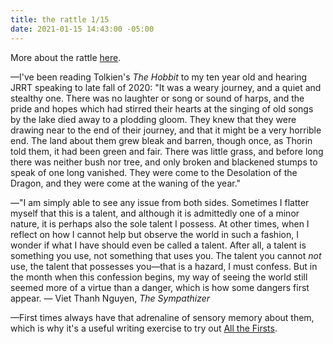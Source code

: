 ```yaml
---
title: the rattle 1/15
date: 2021-01-15 14:43:00 -05:00
---
```


More about the rattle [here](https://sarahendren.com/2021/01/08/the-rattle-1-slash-8-slash-20/).

—I've been reading Tolkien's *The Hobbit* to my ten year old and hearing JRRT speaking to late fall of 2020: "It was a weary journey, and a quiet and stealthy one. There was no laughter or song or sound of harps, and the pride and hopes which had stirred their hearts at the singing of old songs by the lake died away to a plodding gloom. They knew that they were drawing near to the end of their journey, and that it might be a very horrible end. The land about them grew bleak and barren, though once, as Thorin told them, it had been green and fair. There was little grass, and before long there was neither bush nor tree, and only broken and blackened stumps to speak of one long vanished. They were come to the Desolation of the Dragon, and they were come at the waning of the year."

—"I am simply able to see any issue from both sides. Sometimes I flatter myself that this is a talent, and although it is admittedly one of a minor nature, it is perhaps also the sole talent I possess. At other times, when I reflect on how I cannot help but observe the world in such a fashion, I wonder if what I have should even be called a talent. After all, a talent is something you use, not something that uses you. The talent you cannot *not* use, the talent that possesses you—that is a hazard, I must confess. But in the month when this confession begins, my way of seeing the world still seemed more of a virtue than a danger, which is how some dangers first appear. — Viet Thanh Nguyen, *The Sympathizer*

—First times always have that adrenaline of sensory memory about them, which is why it's a useful writing exercise to try out [All the Firsts](https://rebeccaswritingprompts.wordpress.com/2015/02/20/writing-prompt-list-of-firsts/).